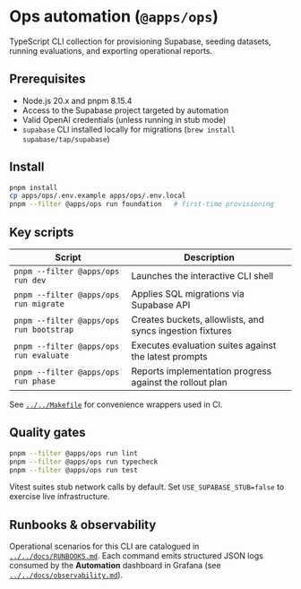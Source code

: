 # Ops automation (`@apps/ops`)

TypeScript CLI collection for provisioning Supabase, seeding datasets, running evaluations, and exporting operational reports.

## Prerequisites

- Node.js 20.x and pnpm 8.15.4
- Access to the Supabase project targeted by automation
- Valid OpenAI credentials (unless running in stub mode)
- `supabase` CLI installed locally for migrations (`brew install supabase/tap/supabase`)

## Install

```bash
pnpm install
cp apps/ops/.env.example apps/ops/.env.local
pnpm --filter @apps/ops run foundation   # first-time provisioning
```

## Key scripts

| Script | Description |
| --- | --- |
| `pnpm --filter @apps/ops run dev` | Launches the interactive CLI shell |
| `pnpm --filter @apps/ops run migrate` | Applies SQL migrations via Supabase API |
| `pnpm --filter @apps/ops run bootstrap` | Creates buckets, allowlists, and syncs ingestion fixtures |
| `pnpm --filter @apps/ops run evaluate` | Executes evaluation suites against the latest prompts |
| `pnpm --filter @apps/ops run phase` | Reports implementation progress against the rollout plan |

See [`../../Makefile`](../../Makefile) for convenience wrappers used in CI.

## Quality gates

```bash
pnpm --filter @apps/ops run lint
pnpm --filter @apps/ops run typecheck
pnpm --filter @apps/ops run test
```

Vitest suites stub network calls by default. Set `USE_SUPABASE_STUB=false` to exercise live infrastructure.

## Runbooks & observability

Operational scenarios for this CLI are catalogued in [`../../docs/RUNBOOKS.md`](../../docs/RUNBOOKS.md). Each command emits structured JSON logs consumed by the **Automation** dashboard in Grafana (see [`../../docs/observability.md`](../../docs/observability.md)).
